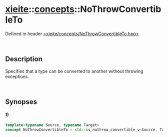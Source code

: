 # [xieite](../../xieite.md)\:\:[concepts](../../concepts.md)\:\:NoThrowConvertibleTo
Defined in header [<xieite/concepts/NoThrowConvertibleTo.hpp>](../../../include/xieite/concepts/NoThrowConvertibleTo.hpp)

&nbsp;

## Description
Specifies that a type can be converted to another without throwing exceptions.

&nbsp;

## Synopses
#### 1)
```cpp
template<typename Source, typename Target>
concept NoThrowConvertibleTo = std::is_nothrow_convertible_v<Source, Target>;
```
